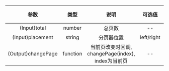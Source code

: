 | 参数    |    类型   |      说明 |      可选值 |      默认值 |
|:------:|:-------:|:--------:|:--------:|:--------:|
| (Input)total   | number  | 总页数	 |--|--|
| (Input)placement   | string  | 分页器位置	 |left/right	|right|
| (Output)changePage   | function  | 当前页改变时回调, changePage(index), index为当前页	 |--	|--|
